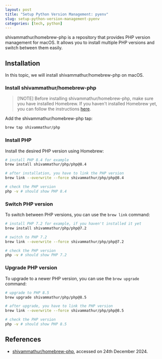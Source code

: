 ```yaml
---
layout: post
title: "Setup Python Version Management: pyenv"
slug: setup-python-version-management-pyenv
categories: [tech, python]
---
```


shivammathur/homebrew-php is a repository that provides PHP version management for macOS. It allows you to install multiple PHP versions and switch between them easily.

## Installation

In this topic, we will install shivammathur/homebrew-php on macOS.

### Install shivammathur/homebrew-php

> [!NOTE] Before installing shivammathur/homebrew-php, make sure you have installed Homebrew. If you haven't installed Homebrew yet, you can follow the instructions [here](https://brew.sh/).

Add the shivammathur/homebrew-php tap:

```bash
brew tap shivammathur/php
```

### Install PHP

Install the desired PHP version using Homebrew:

```bash
# install PHP 8.4 for example
brew install shivammathur/php/php@8.4

# after installation, you have to link the PHP version
brew link --overwrite --force shivammathur/php/php@8.4

# check the PHP version
php -v # should show PHP 8.4
```

### Switch PHP version

To switch between PHP versions, you can use the `brew link` command:

```bash
# install PHP 7.2 for example, if you haven't installed it yet
brew install shivammathur/php/php@7.2

# switch to PHP 7.2
brew link --overwrite --force shivammathur/php/php@7.2

# check the PHP version
php -v # should show PHP 7.2
```

### Upgrade PHP version

To upgrade to a newer PHP version, you can use the `brew upgrade` command:

```bash
# upgrade to PHP 8.5
brew upgrade shivammathur/php/php@8.5

# after upgrade, you have to link the PHP version
brew link --overwrite --force shivammathur/php/php@8.5

# check the PHP version
php -v # should show PHP 8.5
```

## References

- [shivammathur/homebrew-php](https://github.com/shivammathur/homebrew-php), accessed on 24th December 2024.
